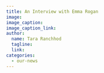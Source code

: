 ```yaml
---
title: An Interview with Emma Rogan
image:
image_caption:
image_caption_link:
author:
  name: Tara Ranchhod
  tagline:
  link:
categories:
  - our-news
---
```


